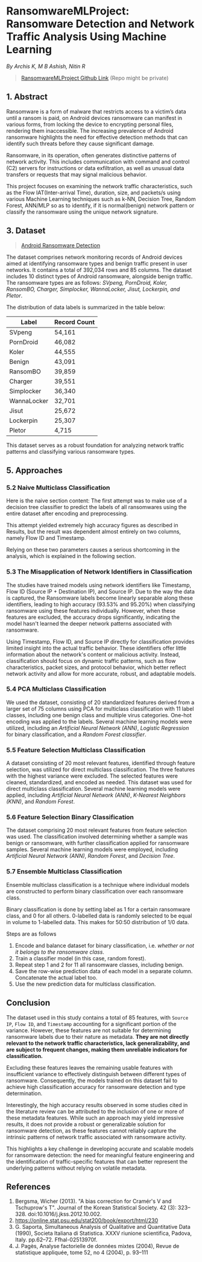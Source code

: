 # **RansomwareMLProject**: Ransomware Detection and Network Traffic Analysis Using Machine Learning
*By
Archis K, M B Ashish, Nitin R*

> [RansomwareMLProject Github Link](https://github.com/ArchisKulkarni002/RansomwareMLProject) (Repo might be private)

## 1. Abstract
Ransomware is a form of malware that restricts access to a victim’s data until a ransom is paid, on Android devices ransomware can manifest in various forms, from locking the device to encrypting personal files, rendering them inaccessible. The increasing prevalence of Android ransomware highlights the need for effective detection methods that can identify such threats before they cause significant damage. 

Ransomware, in its operation, often generates distinctive patterns of network activity. This includes communication with command and control (C2) servers for instructions or data exfiltration, as well as unusual data transfers or requests that may signal malicious behavior.

This project focuses on examining the network traffic characteristics, such as the Flow IAT(Inter-arrival Time), duration, size, and packets/s using various Machine Learning techniques such as k-NN, Decision Tree, Random Forest, ANN/MLP so as to identify, if it is normal(benign) network pattern or classify the ransomware using the unique network signature.

## 3. Dataset

> [Android Ransomware Detection](https://www.kaggle.com/datasets/subhajournal/android-ransomware-detection)

The dataset comprises network monitoring records of Android devices aimed at identifying ransomware types and benign traffic present in user networks. It contains a total of 392,034 rows and 85 columns. The dataset includes 10 distinct types of Android ransomware, alongside benign traffic. The ransomware types are as follows: *SVpeng, PornDroid, Koler, RansomBO, Charger, Simplocker, WannaLocker, Jisut, Lockerpin, and Pletor*.

The distribution of data labels is summarized in the table below:

| **Label**   | **Record Count** |
| ----------- | ---------------- |
| SVpeng      | 54,161           |
| PornDroid   | 46,082           |
| Koler       | 44,555           |
| Benign      | 43,091           |
| RansomBO    | 39,859           |
| Charger     | 39,551           |
| Simplocker  | 36,340           |
| WannaLocker | 32,701           |
| Jisut       | 25,672           |
| Lockerpin   | 25,307           |
| Pletor      | 4,715            |

This dataset serves as a robust foundation for analyzing network traffic patterns and classifying various ransomware types.


## 5. Approaches

### 5.2 Naive Multiclass Classification
Here is the naive section content:
The first attempt was to make use of a decision tree classifier to predict the labels of all ransomwares using the entire dataset after encoding and preprocessing.

This attempt yielded extremely high accuracy figures as described in Results, but the result was dependent almost entirely on two columns, namely Flow ID and Timestamp.

Relying on these two parameters causes a serious shortcoming in the analysis, which is explained in the following section.

### 5.3 The Misapplication of Network Identifiers in Classification

The studies have trained models using network identifiers like Timestamp, Flow ID (Source IP + Destination IP), and Source IP. Due to the way the data is captured, the Ransomware labels become linearly separable along these identifiers, leading to high accuracy (93.53% and 95.20%) when classifying ransomware using these features individually. However, when these features are excluded, the accuracy drops significantly, indicating the model hasn't learned the deeper network patterns associated with ransomware.

Using Timestamp, Flow ID, and Source IP directly for classification provides limited insight into the actual traffic behavior. These identifiers offer little information about the network's content or malicious activity. Instead, classification should focus on dynamic traffic patterns, such as flow characteristics, packet sizes, and protocol behavior, which better reflect network activity and allow for more accurate, robust, and adaptable models.

### 5.4 PCA Multiclass Classification
We used the dataset, consisting of 20 standardized features derived from a larger set of 75 columns using PCA for multiclass classification with 11 label classes, including one benign class and multiple virus categories. One-hot encoding was applied to the labels. Several machine learning models were utilized, including an *Artificial Neural Network (ANN)*, *Logistic Regression* for binary classification, and a *Random Forest classifier*.

### 5.5 Feature Selection Multiclass Classification
A dataset consisting of 20 most relevant features, identified through feature selection, was utilized for direct multiclass classification. The three features with the highest variance were excluded. The selected features were cleaned, standardized, and encoded as needed. This dataset was used for direct multiclass classification. Several machine learning models were applied, including _Artificial Neural Network (ANN)_, _K-Nearest Neighbors (KNN)_, and _Random Forest_.

### 5.6 Feature Selection Binary Classification
The dataset comprising 20 most relevant features from feature selection was used. The classification involved determining whether a sample was benign or ransomware, with further classification applied for ransomware samples. Several machine learning models were employed, including _Artificial Neural Network (ANN)_, _Random Forest_, and _Decision Tree_.

### 5.7 Ensemble Multiclass Classification
Ensemble multiclass classification is a technique where individual models are constructed to perform binary classification over each ransomware class.

Binary classification is done by setting label as 1 for a certain ransomware class, and 0 for all others. 0-labelled data is randomly selected to be equal in volume to 1-labelled data. This makes for 50:50 distribution of 1/0 data.

Steps are as follows
1. Encode and balance dataset for binary classification, i.e. _whether or not it belongs to the ransomware class_.
2. Train a classifier model (in this case, random forest).
3. Repeat step 1 and 2 for 11 all ransomware classes, including benign.
4. Save the row-wise prediction data of each model in a separate column. Concatenate the actual label too.
5. Use the new prediction data for multiclass classification.

## Conclusion
The dataset used in this study contains a total of 85 features, with `Source IP`, `Flow ID`, and `Timestamp` accounting for a significant portion of the variance. However, these features are not suitable for determining ransomware labels due to their nature as metadata. **They are not directly relevant to the network traffic characteristics, lack generalizability, and are subject to frequent changes, making them unreliable indicators for classification.**

Excluding these features leaves the remaining usable features with insufficient variance to effectively distinguish between different types of ransomware. Consequently, the models trained on this dataset fail to achieve high classification accuracy for ransomware detection and type determination.

Interestingly, the high accuracy results observed in some studies cited in the literature review can be attributed to the inclusion of one or more of these metadata features. While such an approach may yield impressive results, it does not provide a robust or generalizable solution for ransomware detection, as these features cannot reliably capture the intrinsic patterns of network traffic associated with ransomware activity.

This highlights a key challenge in developing accurate and scalable models for ransomware detection: the need for meaningful feature engineering and the identification of traffic-specific features that can better represent the underlying patterns without relying on volatile metadata.

## References
1. Bergsma, Wicher (2013). "A bias correction for Cramér's V and Tschuprow's T". Journal of the Korean Statistical Society. 42 (3): 323–328. doi:10.1016/j.jkss.2012.10.002.
2. https://online.stat.psu.edu/stat200/book/export/html/230
2. G. Saporta, Simultaneous Analysis of Qualitative and Quantitative Data (1990), Societa Italiana di Statistica. XXXV riunione scientifica, Padova, Italy. pp.62–72. Ffhal-02513970f.
3. J. Pagès, Analyse factorielle de données mixtes (2004), Revue de statistique appliquée, tome 52, no 4 (2004), p. 93–111
